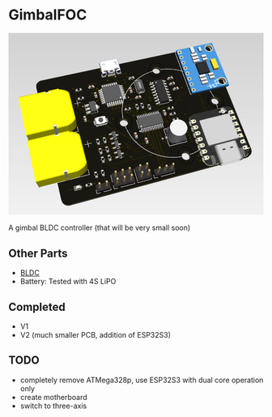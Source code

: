 # GimbalFOC

![pcb image](https://raw.githubusercontent.com/charizardavi/GimbalFOC/refs/heads/master/kicad_preview.png)

A gimbal BLDC controller (that will be very small soon)

## Other Parts
- [BLDC](https://shop.iflight.com/gimbal-motors-cat44/ipower-motor-gm4108h-120t-brushless-gimbal-motor-pro217)
- Battery: Tested with 4S LiPO

## Completed
- V1
- V2 (much smaller PCB, addition of ESP32S3)

## TODO
- completely remove ATMega328p, use ESP32S3 with dual core operation only
- create motherboard
- switch to three-axis